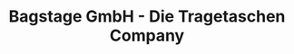 ---
title: "Bagstage GmbH - Die Tragetaschen Company"
url: /duesseldorf/bagstage-gmbh-die-tragetaschen-company/
shop: Lebensmittel
---